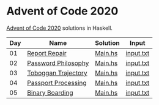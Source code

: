# Advent of Code 2020

[Advent of Code 2020](https://adventofcode.com/) solutions in Haskell.

| Day | Name | Solution | Input |
| --- | ---  | ---      | ---   |
| 01 | [Report Repair](https://adventofcode.com/2020/day/1) | [Main.hs](day-01/Main.hs) | [input.txt](day-01/input/input.txt) |
| 02 | [Password Philosophy](https://adventofcode.com/2020/day/2) | [Main.hs](day-02/Main.hs) | [input.txt](day-02/input/input.txt) |
| 03 | [Toboggan Trajectory](https://adventofcode.com/2020/day/3) | [Main.hs](day-03/Main.hs) | [input.txt](day-03/input/input.txt) |
| 04 | [Passport Processing](https://adventofcode.com/2020/day/4) | [Main.hs](day-04/Main.hs) | [input.txt](day-04/input/input.txt) |
| 05 | [Binary Boarding](https://adventofcode.com/2020/day/5) | [Main.hs](day-05/Main.hs) | [input.txt](day-05/input/input.txt) |
